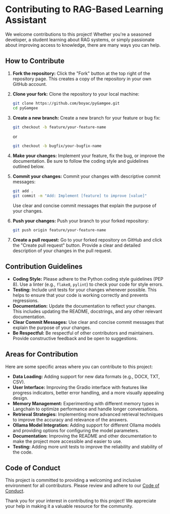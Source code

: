 # Contributing to RAG-Based Learning Assistant

We welcome contributions to this project! Whether you're a seasoned developer, a student learning about RAG systems, or simply passionate about improving access to knowledge, there are many ways you can help.

## How to Contribute

1.  **Fork the repository:** Click the "Fork" button at the top right of the repository page. This creates a copy of the repository in your own GitHub account.
2.  **Clone your fork:** Clone the repository to your local machine:

    ```bash
    git clone https://github.com/boyac/pyGamgee.git
    cd pyGamgee
    ```

3.  **Create a new branch:** Create a new branch for your feature or bug fix:

    ```bash
    git checkout -b feature/your-feature-name
    ```

    or

    ```bash
    git checkout -b bugfix/your-bugfix-name
    ```

4.  **Make your changes:** Implement your feature, fix the bug, or improve the documentation. Be sure to follow the coding style and guidelines outlined below.
5.  **Commit your changes:** Commit your changes with descriptive commit messages:

    ```bash
    git add .
    git commit -m "Add: Implement [feature] to improve [value]"
    ```

    Use clear and concise commit messages that explain the purpose of your changes.
6.  **Push your changes:** Push your branch to your forked repository:

    ```bash
    git push origin feature/your-feature-name
    ```

7.  **Create a pull request:** Go to your forked repository on GitHub and click the "Create pull request" button. Provide a clear and detailed description of your changes in the pull request.

## Contribution Guidelines

*   **Coding Style:** Please adhere to the Python coding style guidelines (PEP 8). Use a linter (e.g., `flake8`, `pylint`) to check your code for style errors.
*   **Testing:** Include unit tests for your changes whenever possible. This helps to ensure that your code is working correctly and prevents regressions.
*   **Documentation:** Update the documentation to reflect your changes. This includes updating the README, docstrings, and any other relevant documentation.
*   **Clear Commit Messages:** Use clear and concise commit messages that explain the purpose of your changes.
*   **Be Respectful:** Be respectful of other contributors and maintainers. Provide constructive feedback and be open to suggestions.

## Areas for Contribution

Here are some specific areas where you can contribute to this project:

*   **Data Loading:** Adding support for new data formats (e.g., DOCX, TXT, CSV).
*   **User Interface:** Improving the Gradio interface with features like progress indicators, better error handling, and a more visually appealing design.
*   **Memory Management:** Experimenting with different memory types in Langchain to optimize performance and handle longer conversations.
*   **Retrieval Strategies:** Implementing more advanced retrieval techniques to improve the accuracy and relevance of the answers.
*   **Ollama Model Integration:** Adding support for different Ollama models and providing options for configuring the model parameters.
*   **Documentation:** Improving the README and other documentation to make the project more accessible and easier to use.
*   **Testing:** Adding more unit tests to improve the reliability and stability of the code.

## Code of Conduct

This project is committed to providing a welcoming and inclusive environment for all contributors. Please review and adhere to our [Code of Conduct](CODE_OF_CONDUCT.md).

Thank you for your interest in contributing to this project! We appreciate your help in making it a valuable resource for the community.
